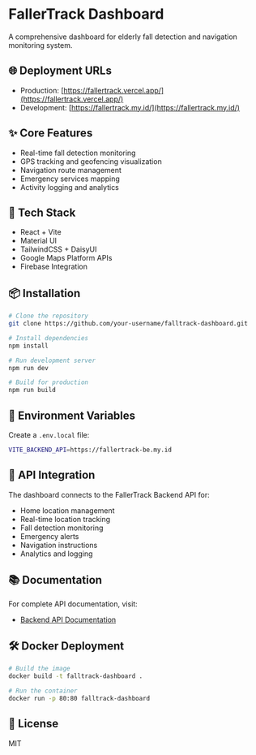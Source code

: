 # FallerTrack Dashboard

A comprehensive dashboard for elderly fall detection and navigation monitoring system.

## 🌐 Deployment URLs

- Production: [https://fallertrack.vercel.app/](https://fallertrack.vercel.app/)
- Development: [https://fallertrack.my.id/](https://fallertrack.my.id/)

## ✨ Core Features

- Real-time fall detection monitoring
- GPS tracking and geofencing visualization
- Navigation route management
- Emergency services mapping
- Activity logging and analytics

## 🔧 Tech Stack

- React + Vite
- Material UI
- TailwindCSS + DaisyUI
- Google Maps Platform APIs
- Firebase Integration

## 📦 Installation

```bash
# Clone the repository
git clone https://github.com/your-username/falltrack-dashboard.git

# Install dependencies
npm install

# Run development server
npm run dev

# Build for production
npm run build
```

## 🚀 Environment Variables

Create a `.env.local` file:

```bash
VITE_BACKEND_API=https://fallertrack-be.my.id
```

## 🔌 API Integration

The dashboard connects to the FallerTrack Backend API for:
- Home location management
- Real-time location tracking
- Fall detection monitoring
- Emergency alerts
- Navigation instructions
- Analytics and logging

## 📚 Documentation

For complete API documentation, visit:
- [Backend API Documentation](https://github.com/your-username/falltrack-backend)

## 🛠️ Docker Deployment

```bash
# Build the image
docker build -t falltrack-dashboard .

# Run the container
docker run -p 80:80 falltrack-dashboard
```

## 📝 License

MIT
